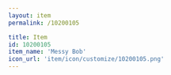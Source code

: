 ```yaml
---
layout: item
permalink: /10200105

title: Item
id: 10200105
item_name: 'Messy Bob'
icon_url: 'item/icon/customize/10200105.png'
---
```

